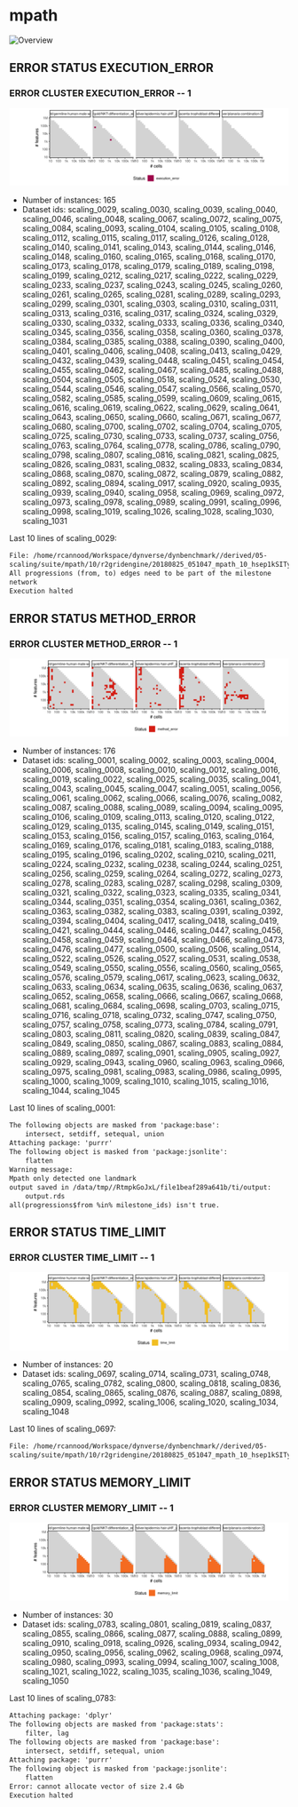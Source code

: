 # mpath
![Overview](mpath.svg)

## ERROR STATUS EXECUTION_ERROR

### ERROR CLUSTER EXECUTION_ERROR -- 1
![Cluster plot](error_class_plots/mpath_execution_error_1.png)

 * Number of instances: 165
 * Dataset ids: scaling_0029, scaling_0030, scaling_0039, scaling_0040, scaling_0046, scaling_0048, scaling_0067, scaling_0072, scaling_0075, scaling_0084, scaling_0093, scaling_0104, scaling_0105, scaling_0108, scaling_0112, scaling_0115, scaling_0117, scaling_0126, scaling_0128, scaling_0140, scaling_0141, scaling_0143, scaling_0144, scaling_0146, scaling_0148, scaling_0160, scaling_0165, scaling_0168, scaling_0170, scaling_0173, scaling_0178, scaling_0179, scaling_0189, scaling_0198, scaling_0199, scaling_0212, scaling_0217, scaling_0222, scaling_0229, scaling_0233, scaling_0237, scaling_0243, scaling_0245, scaling_0260, scaling_0261, scaling_0265, scaling_0281, scaling_0289, scaling_0293, scaling_0299, scaling_0301, scaling_0303, scaling_0310, scaling_0311, scaling_0313, scaling_0316, scaling_0317, scaling_0324, scaling_0329, scaling_0330, scaling_0332, scaling_0333, scaling_0336, scaling_0340, scaling_0345, scaling_0356, scaling_0358, scaling_0360, scaling_0378, scaling_0384, scaling_0385, scaling_0388, scaling_0390, scaling_0400, scaling_0401, scaling_0406, scaling_0408, scaling_0413, scaling_0429, scaling_0432, scaling_0439, scaling_0448, scaling_0451, scaling_0454, scaling_0455, scaling_0462, scaling_0467, scaling_0485, scaling_0488, scaling_0504, scaling_0505, scaling_0518, scaling_0524, scaling_0530, scaling_0544, scaling_0546, scaling_0547, scaling_0566, scaling_0570, scaling_0582, scaling_0585, scaling_0599, scaling_0609, scaling_0615, scaling_0616, scaling_0619, scaling_0622, scaling_0629, scaling_0641, scaling_0643, scaling_0650, scaling_0660, scaling_0671, scaling_0677, scaling_0680, scaling_0700, scaling_0702, scaling_0704, scaling_0705, scaling_0725, scaling_0730, scaling_0733, scaling_0737, scaling_0756, scaling_0763, scaling_0764, scaling_0778, scaling_0786, scaling_0790, scaling_0798, scaling_0807, scaling_0816, scaling_0821, scaling_0825, scaling_0826, scaling_0831, scaling_0832, scaling_0833, scaling_0834, scaling_0868, scaling_0870, scaling_0872, scaling_0879, scaling_0882, scaling_0892, scaling_0894, scaling_0917, scaling_0920, scaling_0935, scaling_0939, scaling_0940, scaling_0958, scaling_0969, scaling_0972, scaling_0973, scaling_0978, scaling_0989, scaling_0991, scaling_0996, scaling_0998, scaling_1019, scaling_1026, scaling_1028, scaling_1030, scaling_1031

Last 10 lines of scaling_0029:
```
File: /home/rcannood/Workspace/dynverse/dynbenchmark//derived/05-scaling/suite/mpath/10/r2gridengine/20180825_051047_mpath_10_hsep1kSITy/log/log.29.e.txt
All progressions (from, to) edges need to be part of the milestone network
Execution halted
```

## ERROR STATUS METHOD_ERROR

### ERROR CLUSTER METHOD_ERROR -- 1
![Cluster plot](error_class_plots/mpath_method_error_1.png)

 * Number of instances: 176
 * Dataset ids: scaling_0001, scaling_0002, scaling_0003, scaling_0004, scaling_0006, scaling_0008, scaling_0010, scaling_0012, scaling_0016, scaling_0019, scaling_0022, scaling_0025, scaling_0035, scaling_0041, scaling_0043, scaling_0045, scaling_0047, scaling_0051, scaling_0056, scaling_0061, scaling_0062, scaling_0066, scaling_0076, scaling_0082, scaling_0087, scaling_0088, scaling_0089, scaling_0094, scaling_0095, scaling_0106, scaling_0109, scaling_0113, scaling_0120, scaling_0122, scaling_0129, scaling_0135, scaling_0145, scaling_0149, scaling_0151, scaling_0153, scaling_0156, scaling_0157, scaling_0163, scaling_0164, scaling_0169, scaling_0176, scaling_0181, scaling_0183, scaling_0188, scaling_0195, scaling_0196, scaling_0202, scaling_0210, scaling_0211, scaling_0224, scaling_0232, scaling_0238, scaling_0244, scaling_0251, scaling_0256, scaling_0259, scaling_0264, scaling_0272, scaling_0273, scaling_0278, scaling_0283, scaling_0287, scaling_0298, scaling_0309, scaling_0321, scaling_0322, scaling_0323, scaling_0335, scaling_0341, scaling_0344, scaling_0351, scaling_0354, scaling_0361, scaling_0362, scaling_0363, scaling_0382, scaling_0383, scaling_0391, scaling_0392, scaling_0394, scaling_0404, scaling_0417, scaling_0418, scaling_0419, scaling_0421, scaling_0444, scaling_0446, scaling_0447, scaling_0456, scaling_0458, scaling_0459, scaling_0464, scaling_0466, scaling_0473, scaling_0476, scaling_0477, scaling_0500, scaling_0506, scaling_0514, scaling_0522, scaling_0526, scaling_0527, scaling_0531, scaling_0538, scaling_0549, scaling_0550, scaling_0556, scaling_0560, scaling_0565, scaling_0576, scaling_0579, scaling_0617, scaling_0623, scaling_0632, scaling_0633, scaling_0634, scaling_0635, scaling_0636, scaling_0637, scaling_0652, scaling_0658, scaling_0666, scaling_0667, scaling_0668, scaling_0681, scaling_0684, scaling_0698, scaling_0703, scaling_0715, scaling_0716, scaling_0718, scaling_0732, scaling_0747, scaling_0750, scaling_0757, scaling_0758, scaling_0773, scaling_0784, scaling_0791, scaling_0803, scaling_0811, scaling_0820, scaling_0839, scaling_0847, scaling_0849, scaling_0850, scaling_0867, scaling_0883, scaling_0884, scaling_0889, scaling_0897, scaling_0901, scaling_0905, scaling_0927, scaling_0929, scaling_0943, scaling_0960, scaling_0963, scaling_0966, scaling_0975, scaling_0981, scaling_0983, scaling_0986, scaling_0995, scaling_1000, scaling_1009, scaling_1010, scaling_1015, scaling_1016, scaling_1044, scaling_1045

Last 10 lines of scaling_0001:
```
The following objects are masked from 'package:base':
    intersect, setdiff, setequal, union
Attaching package: 'purrr'
The following object is masked from 'package:jsonlite':
    flatten
Warning message:
Mpath only detected one landmark 
output saved in /data/tmp//RtmpkGoJxL/file1beaf289a641b/ti/output: 
	output.rds
all(progressions$from %in% milestone_ids) isn't true.
```

## ERROR STATUS TIME_LIMIT

### ERROR CLUSTER TIME_LIMIT -- 1
![Cluster plot](error_class_plots/mpath_time_limit_1.png)

 * Number of instances: 20
 * Dataset ids: scaling_0697, scaling_0714, scaling_0731, scaling_0748, scaling_0765, scaling_0782, scaling_0800, scaling_0818, scaling_0836, scaling_0854, scaling_0865, scaling_0876, scaling_0887, scaling_0898, scaling_0909, scaling_0992, scaling_1006, scaling_1020, scaling_1034, scaling_1048

Last 10 lines of scaling_0697:
```
File: /home/rcannood/Workspace/dynverse/dynbenchmark//derived/05-scaling/suite/mpath/10/r2gridengine/20180825_051047_mpath_10_hsep1kSITy/log/log.697.e.txt
```

## ERROR STATUS MEMORY_LIMIT

### ERROR CLUSTER MEMORY_LIMIT -- 1
![Cluster plot](error_class_plots/mpath_memory_limit_1.png)

 * Number of instances: 30
 * Dataset ids: scaling_0783, scaling_0801, scaling_0819, scaling_0837, scaling_0855, scaling_0866, scaling_0877, scaling_0888, scaling_0899, scaling_0910, scaling_0918, scaling_0926, scaling_0934, scaling_0942, scaling_0950, scaling_0956, scaling_0962, scaling_0968, scaling_0974, scaling_0980, scaling_0993, scaling_0994, scaling_1007, scaling_1008, scaling_1021, scaling_1022, scaling_1035, scaling_1036, scaling_1049, scaling_1050

Last 10 lines of scaling_0783:
```
Attaching package: 'dplyr'
The following objects are masked from 'package:stats':
    filter, lag
The following objects are masked from 'package:base':
    intersect, setdiff, setequal, union
Attaching package: 'purrr'
The following object is masked from 'package:jsonlite':
    flatten
Error: cannot allocate vector of size 2.4 Gb
Execution halted
```


